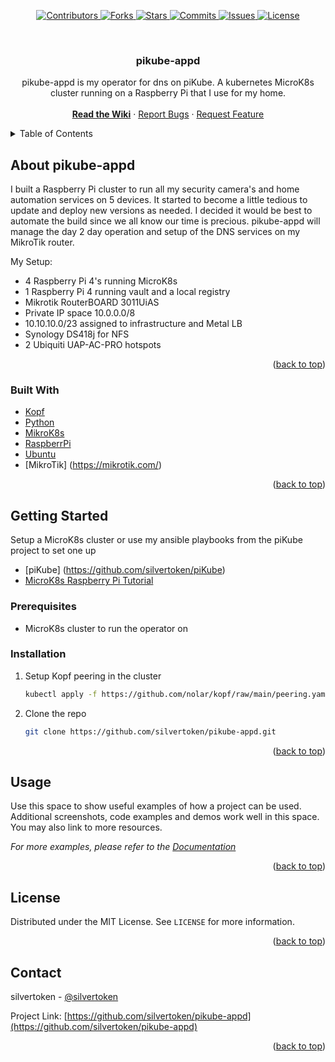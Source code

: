 <div id="top"></div>
<!--
*** Thanks for checking out the Best-README-Template. If you have a suggestion
*** that would make this better, please fork the repo and create a pull request
*** or simply open an issue with the tag "enhancement".
*** Don't forget to give the project a star!
*** Thanks again! Now go create something AMAZING! :D
-->

<p align="center">
	<a href="https://github.com/silvertoken/pikube-appd/graphs/contributors">
    	<img src="https://shields.io/github/contributors/silvertoken/pikube-appd.svg?style=plastic" alt="Contributors">
	</a>
	<a href="https://github.com/silvertoken/pikube-appd/network/members">
    	<img src="https://shields.io/github/forks/silvertoken/pikube-appd.svg?style=plastic" alt="Forks">
	</a>
	<a href="https://github.com/silvertoken/pikube-appd/stargazers">
    	<img src="https://shields.io/github/stars/silvertoken/pikube-appd.svg?style=plastic" alt="Stars">
	</a>
	<a href="https://github.com/silvertoken/pikube-appd/pulse">
    	<img src="https://shields.io/github/commit-activity/m/silvertoken/pikube-appd.svg?style=plastic" alt="Commits">
	</a>
	<a href="https://github.com/silvertoken/pikube-appd/issues">
    	<img src="https://shields.io/github/issues/silvertoken/pikube-appd.svg?style=plastic" alt="Issues">
	</a>
	<a href="https://github.com/silvertoken/pikube-appd/blob/master/LICENSE">
    	<img src="https://shields.io/github/license/silvertoken/pikube-appd.svg?style=plastic" alt="License">
	</a>
</p>

<!-- PROJECT LOGO -->
<br />
<div align="center">

  <h3 align="center">pikube-appd</h3>

  <p align="center">
    pikube-appd is my operator for dns on piKube. A kubernetes MicroK8s cluster running on a Raspberry Pi that I use for my home.
    <br />
    <br />
	<a href="https://github.com/silvertoken/pikube-appd/wiki"><strong>Read the Wiki</strong></a>
	·
    <a href="https://github.com/silvertoken/pikube-appd/issues">Report Bugs</a>
    ·
    <a href="https://github.com/silvertoken/pikube-appd/issues">Request Feature</a>
  </p>
</div>

<!-- TABLE OF CONTENTS -->
<details>
  <summary>Table of Contents</summary>
  <ol>
    <li>
      <a href="#About-pikube-appd">About pikube-appd</a>
      <ul>
        <li><a href="#built-with">Built With</a></li>
      </ul>
    </li>
    <li>
      <a href="#getting-started">Getting Started</a>
      <ul>
        <li><a href="#prerequisites">Prerequisites</a></li>
        <li><a href="#installation">Installation</a></li>
      </ul>
    </li>
    <li><a href="#usage">Usage</a></li>
    <li><a href="#license">License</a></li>
    <li><a href="#contact">Contact</a></li>
  </ol>
</details>

<!-- ABOUT pikube-appd -->
## About pikube-appd

I built a Raspberry Pi cluster to run all my security camera's and home automation services on 5 devices.  It started to become a little tedious to update and deploy new versions as needed.  I decided it would be best to automate the build since we all know our time is precious.  pikube-appd will manage the day 2 day operation and setup of the DNS services on my MikroTik router.

My Setup:
* 4 Raspberry Pi 4's running MicroK8s
* 1 Raspberry Pi 4 running vault and a local registry
* Mikrotik RouterBOARD 3011UiAS
* Private IP space 10.0.0.0/8
* 10.10.10.0/23 assigned to infrastructure and Metal LB
* Synology DS418j for NFS
* 2 Ubiquiti UAP-AC-PRO hotspots

<p align="right">(<a href="#top">back to top</a>)</p>

### Built With

* [Kopf](https://kopf.readthedocs.io/en/stable/)
* [Python](https://www.python.org/)
* [MikroK8s](https://microk8s.io/)
* [RaspberrPi](https://www.raspberrypi.org/)
* [Ubuntu](https://ubuntu.com/download/raspberry-pi)
* [MikroTik] (https://mikrotik.com/)

<p align="right">(<a href="#top">back to top</a>)</p>

<!-- GETTING STARTED -->
## Getting Started

Setup a MicroK8s cluster or use my ansible playbooks from the piKube project to set one up

* [piKube] (https://github.com/silvertoken/piKube)
* [MicroK8s Raspberry Pi Tutorial](https://ubuntu.com/tutorials/how-to-kubernetes-cluster-on-raspberry-pi#1-overview)

### Prerequisites

* MicroK8s cluster to run the operator on

### Installation

1. Setup Kopf peering in the cluster
	```sh
	kubectl apply -f https://github.com/nolar/kopf/raw/main/peering.yaml
	```

2. Clone the repo
   ```sh
   git clone https://github.com/silvertoken/pikube-appd.git
   ```

<p align="right">(<a href="#top">back to top</a>)</p>

<!-- USAGE EXAMPLES -->
## Usage

Use this space to show useful examples of how a project can be used. Additional screenshots, code examples and demos work well in this space. You may also link to more resources.

_For more examples, please refer to the [Documentation](https://github.com/silvertoken/pikube-appd/wiki)_

<p align="right">(<a href="#top">back to top</a>)</p>

<!-- LICENSE -->
## License

Distributed under the MIT License. See `LICENSE` for more information.

<p align="right">(<a href="#top">back to top</a>)</p>

<!-- CONTACT -->
## Contact

silvertoken - [@silvertoken](https://github.com/silvertoken)

Project Link: [https://github.com/silvertoken/pikube-appd](https://github.com/silvertoken/pikube-appd)

<p align="right">(<a href="#top">back to top</a>)</p>

<!-- MARKDOWN LINKS & IMAGES -->
<!-- https://www.markdownguide.org/basic-syntax/#reference-style-links -->
[contributors-shield]: https://shields.io/github/contributors/silvertoken/pikube-appd.svg?style=plastic
[contributors-url]: https://github.com/silvertoken/pikube-appd/graphs/contributors
[forks-shield]: https://shields.io/github/forks/silvertoken/pikube-appd.svg?style=plastic
[forks-url]: https://github.com/silvertoken/pikube-appd/network/members
[stars-shield]: https://shields.io/github/stars/silvertoken/pikube-appd.svg?style=plastic
[stars-url]: https://github.com/silvertoken/pikube-appd/stargazers
[issues-shield]: https://shields.io/github/issues/silvertoken/pikube-appd.svg?style=plastic
[issues-url]: https://github.com/silvertoken/pikube-appd/issues
[license-shield]: https://shields.io/github/license/silvertoken/pikube-appd.svg?style=plastic
[license-url]: https://github.com/silvertoken/pikube-appd/blob/master/LICENSE.txt
[commits-shield]: https://shields.io/github/commit-activity/m/silvertoken/pikube-appd.svg?style=plastic
[commits-url]: hhttps://github.com/silvertoken/pikube-appd/pulse
